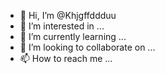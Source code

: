 - 👋 Hi, I’m @Khjgffddduu
- 👀 I’m interested in ...
- 🌱 I’m currently learning ...
- 💞️ I’m looking to collaborate on ...
- 📫 How to reach me ...

<!---
Khjgffddduu/Khjgffddduu is a ✨ special ✨ repository because its `README.md` (this file) appears on your GitHub profile.
You can click the Preview link to take a look at your changes.
--->
